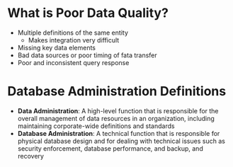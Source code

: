 # What is Poor Data Quality?
- Multiple definitions of the same entity 
	- Makes integration very difficult
- Missing key data elements
- Bad data sources or poor timing of fata transfer
- Poor and inconsistent query response

# Database Administration Definitions
- **Data Administration**: A high-level function that is responsible for the overall management of data resources in an organization, including maintaining corporate-wide definitions and standards
- **Database Administration**: A technical function that is responsible for physical database design and for dealing with technical issues such as security enforcement, database performance, and backup, and recovery